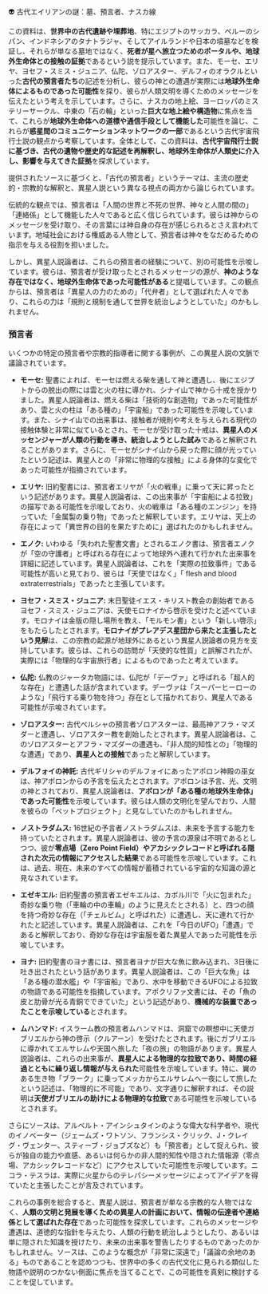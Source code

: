 👽
古代エイリアンの謎：墓、預言者、ナスカ線
<!-- https://www.youtube.com/watch?v=u8RzbtMCpUo -->

この資料は、**世界中の古代遺跡や埋葬地**、特にエジプトのサッカラ、ペルーのシパン、インドネシアのタナトラジャ、そしてアイルランドや日本の墳墓などを検証し、それらが単なる墓地ではなく、**死者が星へ旅立つためのポータルや、地球外生命体との接触の証拠**であるという説を提示しています。また、モーセ、エリヤ、ヨセフ・スミス・ジュニア、仏陀、ゾロアスター、デルフィのオラクルといった**古代の預言者たち**の記述を分析し、彼らの神との遭遇が実際には**地球外生命体によるものであった可能性**を探り、彼らが人類文明を導くためのメッセージを伝えたという考えを示しています。さらに、ナスカの地上絵、ヨーロッパのミステリーサークル、中東の「石の輪」といった**巨大な地上絵や構造物**に焦点を当て、これらが**地球外生命体への道標や通信手段として機能した**可能性を論じ、これらが**惑星間のコミュニケーションネットワークの一部**であるという古代宇宙飛行士説の観点から考察しています。全体として、この資料は、**古代宇宙飛行士説に基づき、古代の遺物や歴史的な記述を再解釈し、地球外生命体が人類史に介入し、影響を与えてきた証拠**を探求しています。

提供されたソースに基づくと、「古代の預言者」というテーマは、主流の歴史的・宗教的な解釈と、異星人説という異なる視点の両方から論じられています。

伝統的な観点では、預言者は「人間の世界と不死の世界、神々と人間の間の」「連絡係」として機能した人々であると広く信じられています。彼らは神からのメッセージを受け取り、その言葉には神自身の存在が感じられるとさえ言われています。地域社会における権威ある人物として、預言者は神々をなだめるための指示を与える役割を担いました。

しかし、異星人説論者は、これらの預言者の経験について、別の可能性を示唆しています。彼らは、預言者が受け取ったとされるメッセージの源が、**神のような存在ではなく、地球外生命体であった可能性がある**と提唱しています。この観点からは、預言者は「異星人の力のための」「代弁者」として選ばれた人々であり、これらの力は「規則と規制を通して世界を統治しようとしていた」のかもしれません。

### 預言者
いくつかの特定の預言者や宗教的指導者に関する事例が、この異星人説の文脈で議論されています。

*   **モーセ:** 聖書によれば、モーセは燃える柴を通して神と遭遇し、後にエジプトからの脱出の際には雲と火の柱に導かれ、シナイ山で神から十戒を授かりました。異星人説論者は、燃える柴は「技術的な創造物」であった可能性があり、雲と火の柱は「ある種の」「宇宙船」であった可能性を示唆しています。また、シナイ山での出来事は、接触者が規則や考えを与えられる現代の接触体験と非常に似ているとされ、モーセが受け取った十戒は、**異星人のメッセンジャーが人類の行動を導き、統治しようとした試み**であると解釈されることがあります。さらに、モーセがシナイ山から戻った際に顔が光っていたという記述は、異星人との「非常に物理的な接触」による身体的な変化であった可能性が指摘されています。

*   **エリヤ:** 旧約聖書には、預言者エリヤが「火の戦車」に乗って天に昇ったという記述があります。異星人説論者は、この出来事が「宇宙船による拉致」の描写である可能性を示唆しており、火の戦車は「ある種のエンジン」を持っていた「金属製の乗り物」であったと解釈しています。エリヤは、天上の存在によって「異世界の目的を果たすために」選ばれたのかもしれません。

*   **エノク:** いわゆる「失われた聖書文書」とされるエノク書は、預言者エノクが「空の守護者」と呼ばれる存在によって地球外へ連れて行かれた出来事を詳細に記述しています。異星人説論者は、これを「実際の拉致事件」である可能性が高いと見ており、彼らは「天使ではなく」「 flesh and blood extraterrestrials」であったと主張しています。

*   **ヨセフ・スミス・ジュニア:** 末日聖徒イエス・キリスト教会の創始者であるヨセフ・スミス・ジュニアは、天使モロナイから啓示を受けたと述べています。モロナイは金版の隠し場所を教え、「モルモン書」という「新しい啓示」をもたらしたとされます。**モロナイがプレアデス星団から来たと主張したという見解**は、この宗教の起源が地球外にあるという異星人説論者の見方を支持しています。彼らは、これらの訪問が「天使的な性質」と誤解されたが、実際には「物理的な宇宙旅行者」によるものであったと考えています。

*   **仏陀:** 仏教のジャータカ物語には、仏陀が「デーヴァ」と呼ばれる「超人的な存在」と遭遇した話が含まれています。デーヴァは「スーパーヒーローのような」「飛行する乗り物を持つ」存在として描かれており、異星人である可能性が示唆されています。

*   **ゾロアスター:** 古代ペルシャの預言者ゾロアスターは、最高神アフラ・マズダーと遭遇し、ゾロアスター教を創始したとされます。異星人説論者は、このゾロアスターとアフラ・マズダーの遭遇も、「非人間的知性との」「物理的な遭遇」であり、**異星人との接触**であったと解釈しています。

*   **デルフォイの神託:** 古代ギリシャのデルフォイにあったアポロン神殿の巫女は、神アポロンからの予言を伝えたとされます。アポロンは予言、光、文明の神とされており、異星人説論者は、**アポロンが「ある種の地球外生命体」であった可能性**を示唆しています。彼らは人類の文明化を望んでおり、人間を彼らの「ペットプロジェクト」と見なしていたのかもしれません。

*   **ノストラダムス:** 16世紀の予言者ノストラダムスは、未来を予言する能力を持っていたとされます。異星人説論者は、彼の予言の源泉は不明であるとしつつ、彼が**零点場（Zero Point Field）やアカシックレコードと呼ばれる隠された次元の情報にアクセスした結果**である可能性を示唆しています。これは、過去、現在、未来のすべての情報が蓄積されている宇宙的な知識の源と見なされています。

*   **エゼキエル:** 旧約聖書の預言者エゼキエルは、カボル川で「火に包まれた」奇妙な乗り物（「車輪の中の車輪」のように見えたとされる）と、四つの顔を持つ奇妙な存在（「チェルビム」と呼ばれた）に遭遇し、天に連れて行かれたと記述しています。異星人説論者は、これを「今日のUFO」「遭遇」であると解釈しており、奇妙な存在は宇宙服を着た異星人であった可能性を示唆しています。

*   **ヨナ:** 旧約聖書のヨナ書には、預言者ヨナが巨大な魚に飲み込まれ、3日後に吐き出されたという話があります。異星人説論者は、この「巨大な魚」は「ある種の潜水艦」や「宇宙船」であり、水中を移動できるUFOによる拉致の物語である可能性を指摘しています。アポクリファ文書には、その「魚の皮と肋骨が光る青銅でできていた」という記述があり、**機械的な装置であったことを示唆している**とされます。

*   **ムハンマド:** イスラーム教の預言者ムハンマドは、洞窟での瞑想中に天使ガブリエルから神の啓示（クルアーン）を受けたとされます。後にガブリエルに導かれてエルサレムや天国へ旅した「夜の旅」の物語があります。異星人説論者は、これらの出来事が、**異星人による物理的な拉致であり、時間の経過とともに繰り返し情報が与えられた**可能性を示唆しています。特に、翼のある生き物「ブラーク」に乗ってメッカからエルサレムへ一夜にして旅したという記述は、「物理的に不可能」であり、文字通りに解釈すれば、その説明は**天使ガブリエルの助けによる物理的な拉致**である可能性を示唆しているとされます。

さらにソースは、アルベルト・アインシュタインのような偉大な科学者や、現代のイノベーター（ジェームズ・ワトソン、フランシス・クリック、J・クレイグ・ヴェンター、スティーブ・ジョブズなど）も「預言者」として捉えられ、彼らが独自の能力や直感、あるいは何らかの非人間的知性や隠された情報源（零点場、アカシックレコードなど）にアクセスしていた可能性を示唆しています。ニコラ・テスラは、実際に火星からのテレパシーメッセージによってアイデアを得ていたと主張したことが言及されています。

これらの事例を総合すると、異星人説は、預言者が単なる宗教的な人物ではなく、**人類の文明と発展を導くための異星人の計画において、情報の伝達者や連絡係として選ばれた存在**であった可能性を探求しています。これらのメッセージや遭遇は、道徳的な指針を与えたり、人類の行動を統治しようとしたり、あるいは単に隠された知識を授けたり、未来の出来事を警告したりするものであったのかもしれません。ソースは、このような概念が「非常に深遠で」「議論の余地のある」ものであることを認めつつも、世界中の多くの古代文化に見られる類似した物語や説明のつかない側面に焦点を当てることで、この可能性を真剣に検討することを促しています。